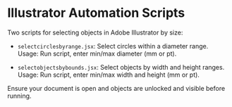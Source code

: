 # Illustrator Automation Scripts

Two scripts for selecting objects in Adobe Illustrator by size:

- `selectcirclesbyrange.jsx`: Select circles within a diameter range.  
  Usage: Run script, enter min/max diameter (mm or pt).

- `selectobjectsbybounds.jsx`: Select objects by width and height ranges.  
  Usage: Run script, enter min/max width and height (mm or pt).

Ensure your document is open and objects are unlocked and visible before running.